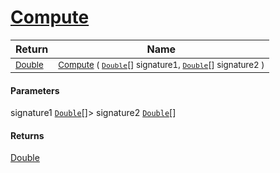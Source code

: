 # [Compute](./Dtw-100664204.md)



| Return | Name | 
| --- | --- | 
| <sub>[Double](https://docs.microsoft.com/en-us/dotnet/api/System.Double)</sub>| <sub>[Compute](./Dtw-100664204.md) ( [`Double`](https://docs.microsoft.com/en-us/dotnet/api/System.Double)[] signature1, [`Double`](https://docs.microsoft.com/en-us/dotnet/api/System.Double)[] signature2 )</sub>| <br>


#### Parameters
 signature1  [`Double`](https://docs.microsoft.com/en-us/dotnet/api/System.Double)[]> signature2  [`Double`](https://docs.microsoft.com/en-us/dotnet/api/System.Double)[]
#### Returns
[Double](https://docs.microsoft.com/en-us/dotnet/api/System.Double)